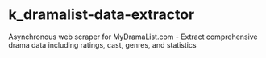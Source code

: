 # k_dramalist-data-extractor
Asynchronous web scraper for MyDramaList.com - Extract comprehensive drama data including ratings, cast, genres, and statistics
